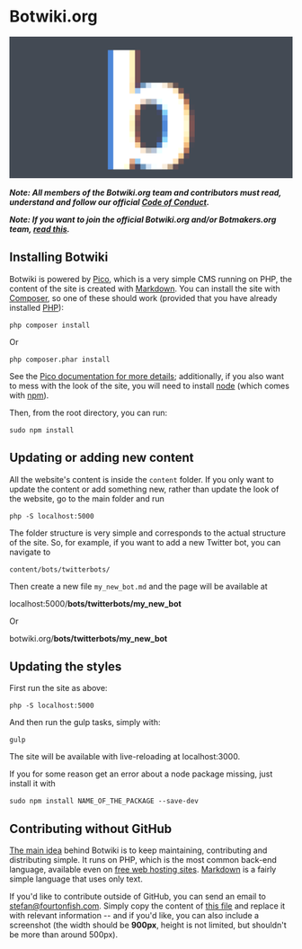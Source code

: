 # Botwiki.org

<img style="max-width:100%;" src="content/images/botwiki.png">

***Note: All members of the Botwiki.org team and contributors must read, understand and follow our official [Code of Conduct](https://github.com/botwiki/botmakers.org/blob/master/Code%20of%20Conduct.md).***

***Note: If you want to join the official Botwiki.org and/or Botmakers.org team, [read this](https://github.com/botwiki/botwiki.org/blob/master/HELP-WANTED.md).***

## Installing Botwiki

Botwiki is powered by [Pico](http://picocms.org/), which is a very simple CMS running on PHP, the content of the site is created with [Markdown](http://daringfireball.net/projects/markdown/basics). You can install the site with [Composer](https://getcomposer.org/), so one of these should work (provided that you have already installed [PHP](http://php.net/manual/en/install.php)):

```
php composer install
```

Or

```
php composer.phar install
```

See the [Pico documentation for more details](http://picocms.org/docs.html); additionally, if you also want to mess with the look of the site, you will need to install [node](https://nodejs.org/) (which comes with [npm](https://docs.npmjs.com/)).

Then, from the root directory, you can run:

```
sudo npm install
```


## Updating or adding new content

All the website's content is inside the  ```content``` folder. If you only want to update the content or add something new, rather than update the look of the website, go to the main folder and run

```
php -S localhost:5000
```

The folder structure is very simple and corresponds to the actual structure of the site. So, for example, if you want to add a new Twitter bot, you can navigate to 

```
content/bots/twitterbots/
```

Then create a new file ```my_new_bot.md``` and the page will be available at 


localhost:5000/**bots/twitterbots/my_new_bot**

Or

botwiki.org/**bots/twitterbots/my_new_bot**

## Updating the styles

First run the site as above:

```
php -S localhost:5000
```

And then run the gulp tasks, simply with:

```
gulp
```

The site will be available with live-reloading at localhost:3000.

If you for some reason get an error about a node package missing, just install it with

```
sudo npm install NAME_OF_THE_PACKAGE --save-dev
```

## Contributing without GitHub

[The main idea](http://blog.fourtonfish.com/post/124755462290/botwikiorg) behind Botwiki is to keep maintaining, contributing and distributing simple. It runs on PHP, which is the most common back-end language, available even on [free web hosting sites](https://www.google.com/search?q=free+php+hosting). [Markdown](http://daringfireball.net/projects/markdown/basics) is a fairly simple language that uses only text.

If you'd like to contribute outside of GitHub, you can send an email to <a href="mailto:stefan@fourtonfish.com">stefan@fourtonfish.com</a>. Simply copy the content of [this file](https://raw.githubusercontent.com/botwiki/botwiki.org/master/content/bots/twitterbots/holidaybot4000.md) and replace it with relevant information -- and if you'd like, you can also include a screenshot (the width should be **900px**, height is not limited, but shouldn't be more than around 500px). 